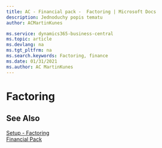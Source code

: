 ```yaml
---
title: AC - Financial pack -  Factoring | Microsoft Docs
description: Jednoduchy popis tematu
author: ACMartinKunes

ms.service: dynamics365-business-central
ms.topic: article
ms.devlang: na
ms.tgt_pltfrm: na
ms.search.keywords: Factoring, finance 
ms.date: 01/31/2021
ms.author: AC MartinKunes
---
```

# Factoring



## See Also

[Setup - Factoring](ac-factoring-setup.md)  
[Financial Pack](ac-finance-pack.md)  
